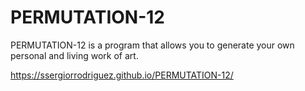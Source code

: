 # PERMUTATION-12
PERMUTATION-12 is a program that allows you to generate your own personal and living work of art.

https://ssergiorrodriguez.github.io/PERMUTATION-12/

